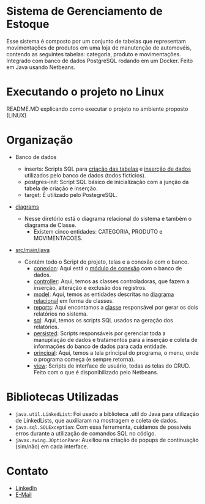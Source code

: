 ﻿# Sistema de Gerenciamento de Estoque

Esse sistema é composto por um conjunto de tabelas que representam movimentações de produtos em uma loja de manutenção de automovéis, contendo as seguintes tabelas: categoria, produto e movimentações.
Integrado com banco de dados PostgreSQL rodando em um Docker. Feito em Java usando Netbeans.

# Executando o projeto no Linux
README.MD explicando como executar o projeto no ambiente proposto (LINUX)

# Organização
- Banco de dados
    - inserts: Scripts SQL para [criação das tabelas](Inserts/create.sql) e [inserção de dados](Inserts/insert.sql) utilizados pelo banco de dados (todos fictícios).
    - postgres-init: Script SQL básico de inicialização com a junção da tabela de criação e inserção.
    - target: É utilizado pelo PostegreSQL.
    
- [diagrams](diagrams)
  - Nesse diretório está o diagrama relacional do sistema e também o diagrama de Classe.
    * Existem cinco entidades: CATEGORIA, PRODUTO e MOVIMENTACOES.
      
- [src/main/java](src/main/java)
  - Contém todo o Script do projeto, telas e a conexão com o banco.
    * [conexion](src/main/java/conexion): Aqui está o [módulo de conexão](src/main/java/conexion/ModuloConexao.java) com o banco de dados.
    * [controller](src/main/java/controller): Aqui, temos as classes controladoras, que fazem a inserção, alteração e exclusão dos registros.
    * [model](src/main/java/model): Aqui, temos as entidades descritas no [diagrama relacional](diagrams/DIAGRAMA_RELACIONAL_PEDIDOS.pdf) em forma de classes.
    * [reports](src/main/java/reports): Aqui encontamos a [classe](src/main/java/reports/Relatorios.java) responsável por gerar os dois relatórios no sistema.
    * [sql](src/main/java/sql): Aqui, temos os scripts SQL usados na geração dos relatórios.
    * [persisted](src/main/java/persisted): Scripts responsáveis por gerenciar toda a manupilação de dados e tratamentos para a inserção e coleta de informações do banco de dados para cada entidade.
    * [principal](src/main/java/principal): Aqui, temos a tela principal do programa, o menu, onde o programa começa (e sempre retorna).
    * [view](src/main/java/view): Scripts de interface de usuário, todas as telas do CRUD. Feito com o que é disponibilizado pelo Netbeans.

# Bibliotecas Utilizadas
- `java.util.LinkedList`: Foi usado a biblioteca .util do Java para utilização de LinkedLists, que auxiliaram na mostragem e coleta de dados.
- `java.sql.SQLException`: Com essa ferramenta, cuidamos de possíveis erros durante a utilização de comandos SQL no código.
- `javax.swing.JOptionPane`: Auxiliou na criação de popups de continuação (sim/não) em cada interface.

# Contato
- [LinkedIn](https://www.linkedin.com/in/jhessye-lorrayne-924733243/)
- [E-Mail](mailto:ljhessye@gmail.com)




